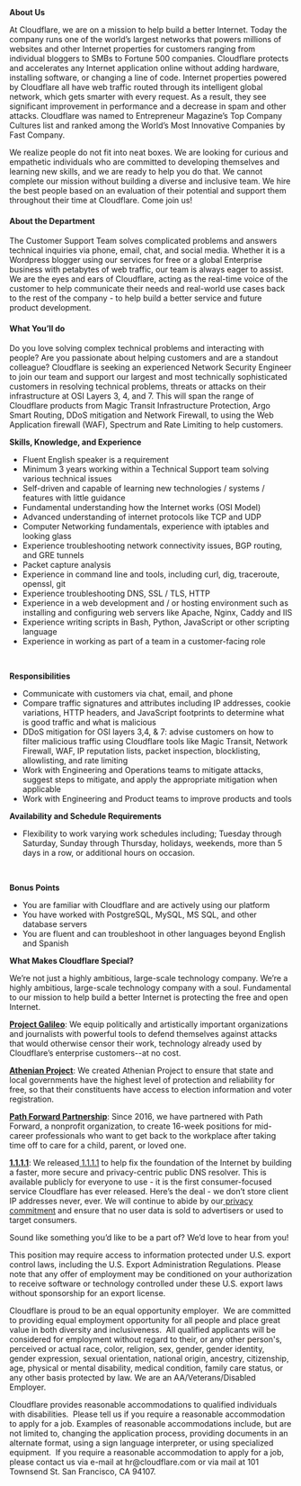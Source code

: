 <div class="content-intro">
	<div><strong>About Us</strong></div>
	<div>
		<p>At Cloudflare, we are on a mission to help build a better Internet. Today the company runs one of the world’s largest networks that powers millions of websites and other Internet properties for customers ranging from individual bloggers to SMBs to Fortune 500 companies. Cloudflare protects and accelerates any Internet application online without adding hardware, installing software, or changing a line of code. Internet properties powered by Cloudflare all have web traffic routed through its intelligent global network, which gets smarter with every request. As a result, they see significant improvement in performance and a decrease in spam and other attacks. Cloudflare was named to Entrepreneur Magazine’s Top Company Cultures list and ranked among the World’s Most Innovative Companies by Fast Company.&nbsp;</p>
		<p><span style="font-weight: 400;">We realize people do not fit into neat boxes. We are looking for curious and empathetic individuals who are committed to developing themselves and learning new skills, and we are ready to help you do that. We cannot complete our mission without building a diverse and inclusive team. We hire the best people based on an evaluation of their potential and support them throughout their time at Cloudflare. Come join us!&nbsp;</span></p>
	</div>
</div>
<h4><strong>About the Department</strong></h4>
<p>The Customer Support Team solves complicated problems and answers technical inquiries via phone, email, chat, and social media. Whether it is a Wordpress blogger using our services for free or a global Enterprise business with petabytes of web traffic, our team is always eager to assist. We are the eyes and ears of Cloudflare, acting as the real-time voice of the customer to help communicate their needs and real-world use cases back to the rest of the company - to help build a better service and future product development.</p>
<h4><strong>What You’ll do</strong></h4>
<p>Do you love solving complex technical problems and interacting with people? Are you passionate about helping customers and are a standout colleague? Cloudflare is seeking an experienced Network Security Engineer to join our team and support our largest and most technically sophisticated customers in resolving technical problems, threats or attacks on their infrastructure at OSI Layers 3, 4, and 7. This will span the range of Cloudflare products from Magic Transit Infrastructure Protection, Argo Smart Routing, DDoS mitigation and Network Firewall, to using the Web Application firewall (WAF), Spectrum and Rate Limiting to help customers.</p>
<p><strong>Skills, Knowledge, and Experience</strong></p>
<ul>
	<li>Fluent English speaker is a requirement</li>
	<li>Minimum 3 years working within a Technical Support team solving various technical issues&nbsp;</li>
	<li>Self-driven and capable of learning new technologies / systems / features with little guidance</li>
	<li>Fundamental understanding how the Internet works (OSI Model)</li>
	<li>Advanced understanding of internet protocols like TCP and UDP</li>
	<li>Computer Networking fundamentals, experience with iptables and looking glass</li>
	<li>Experience troubleshooting network connectivity issues, BGP routing, and GRE tunnels</li>
	<li>Packet capture analysis</li>
	<li>Experience in command line and tools, including curl, dig, traceroute, openssl, git</li>
	<li>Experience troubleshooting DNS, SSL / TLS, HTTP</li>
	<li>Experience in a web development and / or hosting environment such as installing and configuring web servers like Apache, Nginx, Caddy and IIS</li>
	<li>Experience writing scripts in Bash, Python, JavaScript or other scripting language</li>
	<li>Experience in working as part of a team in a customer-facing role</li>
</ul>
<p>&nbsp;</p>
<p><strong>Responsibilities</strong></p>
<ul>
	<li>Communicate with customers via chat, email, and phone&nbsp;</li>
	<li>Compare traffic signatures and attributes including IP addresses, cookie variations, HTTP headers, and JavaScript footprints to determine what is good traffic and what is malicious</li>
	<li>DDoS mitigation for OSI layers 3,4, &amp; 7: advise customers on how to filter malicious traffic using Cloudflare tools like Magic Transit, Network Firewall, WAF, IP reputation lists, packet inspection, blocklisting, allowlisting, and rate limiting</li>
	<li>Work with Engineering and Operations teams to mitigate attacks, suggest steps to mitigate, and apply the appropriate mitigation when applicable</li>
	<li>Work with Engineering and Product teams to improve products and tools</li>
</ul>
<p><strong>Availability and Schedule Requirements</strong></p>
<ul>
	<li>Flexibility to work varying work schedules including; Tuesday through Saturday, Sunday through Thursday, holidays, weekends, more than 5 days in a row, or additional hours on occasion.</li>
</ul>
<p>&nbsp;</p>
<p><strong>Bonus Points</strong></p>
<ul>
	<li>You are familiar with Cloudflare and are actively using our platform</li>
	<li>You have worked with PostgreSQL, MySQL, MS SQL, and other database servers</li>
	<li>You are fluent and can troubleshoot in other languages beyond English and Spanish</li>
</ul>
<div class="content-conclusion">
	<p><strong>What Makes Cloudflare Special?</strong></p>
	<p><span style="font-weight: 400;">We’re not just a highly ambitious, large-scale technology company. We’re a highly ambitious, large-scale technology company with a soul. Fundamental to our mission to help build a better Internet is protecting the free and open Internet.</span></p>
	<p><a href="https://blog.cloudflare.com/protecting-free-expression-online/"><strong>Project Galileo</strong></a><span style="font-weight: 400;">: We equip politically and artistically important organizations and journalists with powerful tools to defend themselves against attacks that would otherwise censor their work, technology already used by Cloudflare’s enterprise customers--at no cost.</span></p>
	<p><strong><a href="https://www.cloudflare.com/athenian/">Athenian Project</a></strong><span style="font-weight: 400;">: We created Athenian Project to ensure that state and local governments have the highest level of protection and reliability for free, so that their constituents have access to election information and voter registration.</span></p>
	<p><a href="https://blog.cloudflare.com/tag/path-forward/"><strong>Path Forward Partnership</strong></a><span style="font-weight: 400;">: Since 2016, we have partnered with Path Forward, a nonprofit organization, to create 16-week positions for mid-career professionals who want to get back to the workplace after taking time off to care for a child, parent, or loved one.</span></p>
	<p><a href="https://1.1.1.1/"><strong>1.1.1.1</strong></a><span style="font-weight: 400;">: We released</span><a href="https://1.1.1.1/"> <span style="font-weight: 400;">1.1.1.1</span></a><span style="font-weight: 400;"> to help fix the foundation of the Internet by building a faster, more secure and privacy-centric public DNS resolver. This is available publicly for everyone to use - it is the first consumer-focused service Cloudflare has ever released. Here’s the deal - we don’t store client IP addresses never, ever. We will continue to abide by our</span><a href="https://developers.cloudflare.com/1.1.1.1/privacy/public-dns-resolver"> privacy commitment</a><span style="font-weight: 400;"> and ensure that no user data is sold to advertisers or used to target consumers.</span></p>
	<p><span style="font-weight: 400;">Sound like something you’d like to be a part of? We’d love to hear from you!</span></p>
	<p><span style="font-weight: 400;">This position may require access to information protected under U.S. export control laws, including the U.S. Export Administration Regulations. Please note that any offer of employment may be conditioned on your authorization to receive software or technology controlled under these U.S. export laws without sponsorship for an export license.</span></p>
	<p><span style="font-weight: 400;">Cloudflare is proud to be an equal opportunity employer. &nbsp;We are committed to providing equal employment opportunity for all people and place great value in both diversity and inclusiveness. &nbsp;All qualified applicants will be considered for employment without regard to their, or any other person's, perceived or actual</span> <span style="font-weight: 400;">race, color, religion, sex, gender, gender identity, gender expression, sexual orientation, national origin, ancestry, citizenship, age, physical or mental disability, medical condition, family care status, or any other basis protected by law. </span><span style="font-weight: 400;">We are an AA/Veterans/Disabled Employer.</span></p>
	<p><span style="font-weight: 400;">Cloudflare provides reasonable accommodations to qualified individuals with disabilities. &nbsp;Please tell us if you require a reasonable accommodation to apply for a job. Examples of reasonable accommodations include, but are not limited to, changing the application process, providing documents in an alternate format, using a sign language interpreter, or using specialized equipment. &nbsp;If you require a reasonable accommodation to apply for a job, please contact us via e-mail at </span><span style="font-weight: 400;">hr@cloudflare.com</span><span style="font-weight: 400;"> or via mail at 101 Townsend St. San Francisco, CA 94107.</span></p>
</div>